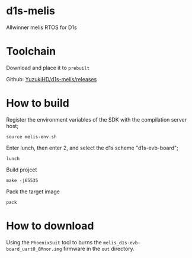 # d1s-melis
Allwinner melis RTOS for D1s

# Toolchain

Download and place it to `prebuilt`

Github: [YuzukiHD/d1s-melis/releases](https://github.com/YuzukiHD/d1s-melis/releases)

# How to build

Register the environment variables of the SDK with the compilation server host;
```shell
source melis-env.sh
```

Enter lunch, then enter 2, and select the d1s scheme "d1s-evb-board";
```shell
lunch
```

Build projcet
```shell
make -j65535
```

Pack the target image
```shell
pack
```

# How to download
Using the `PhoenixSuit` tool to burns the `melis_d1s-evb-board_uart0_8Mnor.img` firmware in the `out` directory.

